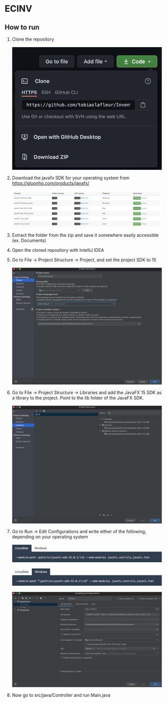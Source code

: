 # ECINV

## How to run
1. Clone the repository<br/><br/>
![Screenshot](src/resources/images/readme/clone.png)

2. Download the javafx SDK for your operating system from https://gluonhq.com/products/javafx/<br/><br/>
![Screenshot](src/resources/images/readme/download_sdk.png)

3. Extract the folder from the zip and save it somewhere easily accessible (ex. Documents)

4. Open the cloned repository with IntelliJ IDEA

5. Go to File -> Project Structure -> Project, and set the project SDK to 15<br/><br/>
![Screenshot](src/resources/images/readme/sdk15.png)

6. Go to File -> Project Structure -> Libraries and add the JavaFX 15 SDK as a library to the project. Point to the lib folder of the JavaFX SDK.<br/><br/>
![Screenshot](src/resources/images/readme/library.png)

7. Go to Run -> Edit Configurations and write either of the following, depending on your operating system<br/><br/>
![Screenshot](src/resources/images/readme/linux_mac.png)<br/><br/>
![Screenshot](src/resources/images/readme/windows.png)<br/><br/>
![Screenshot](src/resources/images/readme/vm_options.png)

8. Now go to src/java/Controller and run Main.java